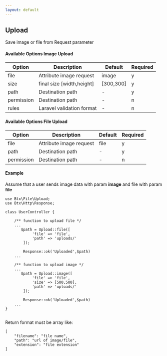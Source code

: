 ```yaml
---
layout: default
---
```

## Upload
Save image or file from Request parameter
#### Available Options Image Upload
| Option | Description | Default | Required |
|--|--|--|--|
| file | Attribute image request | image | y |
| size | final size [width,height] | [300,300] | y |
| path | Destination path | - | y |
| permission | Destination path | - | n |
| rules | Laravel validation format | - | n |

#### Available Options File Upload
| Option | Description | Default | Required |
|--|--|--|--|
| file | Attribute image request | file | y |
| path | Destination path | - | y |
| permission | Destination path | - | n |

#### Example

Assume that a user sends image data with param **image** and file with param **file**

```
use Btx\File\Upload;
use Btx\Http\Response;

class UserController {

    /** function to upload file */
    ...
       $path = Upload::file([
            'file' => 'file',
            'path' => 'uploads/'
        ]);

        Response::ok('Uploaded',$path)
    ...

    /** function to upload image */
    ...
       $path = Upload::image([
            'file' => 'file',
            'size' => [500,500],
            'path' => 'uploads/'
        ]);

        Response::ok('Uploaded',$path)
    ...
}


```

Return format must be array like:

```
[
    "filename": "file name",
    "path": "url of image/file",
    "extension": "file extension"
]

```